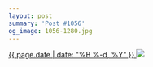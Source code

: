 ```yaml
---
layout: post
summary: 'Post #1056'
og_image: 1056-1280.jpg
---
```


<p>
 <time>
  <a href="/1056">
   {{ page.date | date: "%B %-d, %Y" }}
  </a>
 </time>
 <a href="/1056">
  <img data-taken="12/9/2019" sizes="(min-width: 700px) 50vw, calc(100vw - 2rem)" src="{{ site.assets_url }}/1056-640.jpg" srcset="{{ site.assets_url }}/1056-320.jpg 320w, {{ site.assets_url }}/1056-640.jpg 640w, {{ site.assets_url }}/1056-960.jpg 960w, {{ site.assets_url }}/1056-1280.jpg 1280w"/>
 </a>
</p>
